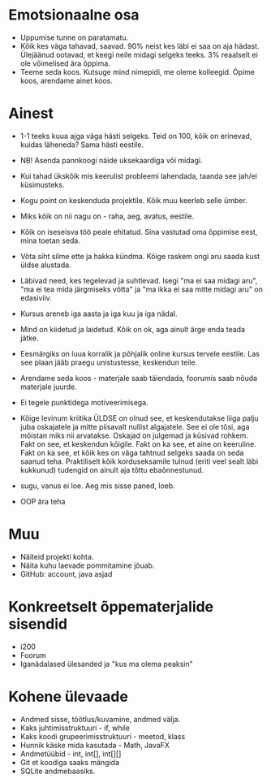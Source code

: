 # Emotsionaalne osa

- Uppumise tunne on paratamatu.
- Kõik kes väga tahavad, saavad. 90% neist kes läbi ei saa on aja hädast. Ülejäänud ootavad, et keegi neile midagi selgeks teeks. 3% reaalselt ei ole võimelised ära õppima.
- Teeme seda koos. Kutsuge mind nimepidi, me oleme kolleegid. Õpime koos, arendame ainet koos.

# Ainest

- 1-1 teeks kuua ajga väga hästi selgeks. Teid on 100, kõik on erinevad, kuidas läheneda? Sama hästi eestile.

- NB! Asenda pannkoogi näide uksekaardiga või midagi.
- Kui tahad ükskõik mis keerulist probleemi lahendada, taanda see jah/ei küsimusteks.

- Kogu point on keskenduda projektile. Kõik muu keerleb selle ümber.
- Miks kõik on nii nagu on - raha, aeg, avatus, eestile.
- Kõik on iseseisva töö peale ehitatud. Sina vastutad oma õppimise eest, mina toetan seda.
- Võta siht silme ette ja hakka kündma. Kõige raskem ongi aru saada kust üldse alustada.
- Läbivad need, kes tegelevad ja suhtlevad. Isegi "ma ei saa midagi aru", "ma ei tea mida järgmiseks võtta" ja "ma ikka ei saa mitte midagi aru" on edasiviiv.
- Kursus areneb iga aasta ja iga kuu ja iga nädal.
- Mind on kiidetud ja laidetud. Kõik on ok, aga ainult ärge enda teada jätke.
- Eesmärgiks on luua korralik ja põhjalik online kursus tervele eestile. Las see plaan jääb praegu unistustesse, keskendun teile.
- Arendame seda koos - materjale saab täiendada, foorumis saab nõuda materjale juurde.
- Ei tegele punktidega motiveerimisega.
- Kõige levinum kriitika ÜLDSE on olnud see, et keskendutakse liiga palju juba oskajatele ja mitte piisavalt nullist algajatele. See ei ole tõsi, aga mõistan miks nii arvatakse. Oskajad on julgemad ja küsivad rohkem. Fakt on see, et keskendun kõigile. Fakt on ka see, et aine on keeruline. Fakt on ka see, et kõik kes on väga tahtnud selgeks saada on seda saanud teha. Praktiliselt kõik korduseksamile tulnud (eriti veel sealt läbi kukkunud) tudengid on ainult aja tõttu ebaõnnestunud.
- sugu, vanus ei loe. Aeg mis sisse paned, loeb.

- OOP ära teha

# Muu

- Näiteid projekti kohta.
- Näita kuhu laevade pommitamine jõuab.
- GitHub: account, java asjad

# Konkreetselt õppematerjalide sisendid

- i200
- Foorum
- Iganädalased ülesanded ja "kus ma olema peaksin"

# Kohene ülevaade

- Andmed sisse, töötlus/kuvamine, andmed välja.
- Kaks juhtimisstruktuuri - if, while
- Kaks koodi grupeerimisstruktuuri - meetod, klass
- Hunnik käske mida kasutada - Math, JavaFX
- Andmetüübid - int, int[], int[][]
- Git et koodiga saaks mängida
- SQLite andmebaasiks.
